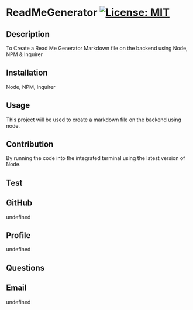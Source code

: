 # ReadMeGenerator [![License: MIT](https://img.shields.io/badge/License-MIT-yellow.svg)](https://opensource.org/licenses/MIT)
  ## Description
  To Create a Read Me Generator Markdown file on the backend using Node, NPM & Inquirer
  ## Installation 
  Node, NPM, Inquirer 
  ## Usage
  This project will be used to create a markdown file on the backend using node.
  ## Contribution
  By running the code into the integrated terminal using the latest version of Node. 
  ## Test
  
  ## GitHub
  undefined
  ## Profile
  undefined
  ## Questions
  
  ## Email 
  undefined
  
  